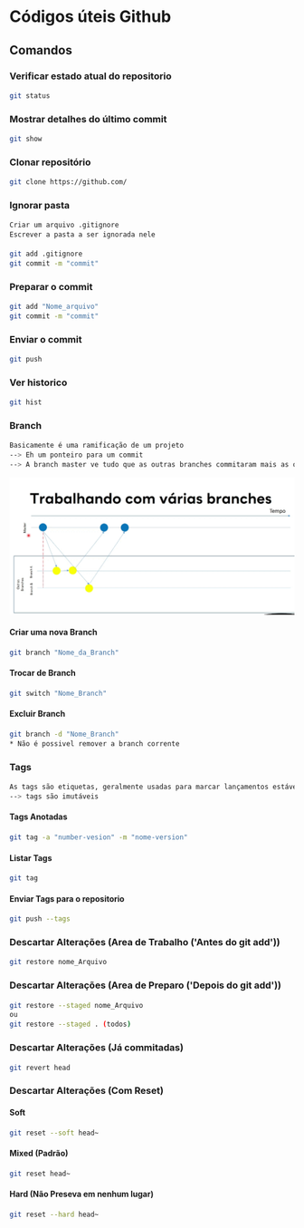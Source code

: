 # Códigos úteis Github

## Comandos

### Verificar estado atual do repositorio
```bash
git status
```

### Mostrar detalhes do último commit
```bash
git show
```

### Clonar repositório
```bash
git clone https://github.com/
```
### Ignorar pasta
```bash
Criar um arquivo .gitignore
Escrever a pasta a ser ignorada nele

git add .gitignore
git commit -m "commit"
```	

### Preparar o commit
```bash
git add "Nome_arquivo"
git commit -m "commit" 
```
### Enviar o commit
```bash
git push
```
### Ver historico
```bash
git hist
```
### Branch
```bash
Basicamente é uma ramificação de um projeto
--> Eh um ponteiro para um commit
--> A branch master ve tudo que as outras branches commitaram mais as outras branches não veem o que a master fez.
```
![img](https://github.com/IF-DeividSilva/Fundamentos-JS/blob/main/Aulas/Aula_10/node/image.png)
#### Criar uma nova Branch
```bash
git branch "Nome_da_Branch"
```
#### Trocar de Branch
```bash
git switch "Nome_Branch"
```

#### Excluir Branch
```bash
git branch -d "Nome_Branch"
* Não é possivel remover a branch corrente
```

### Tags
```bash
As tags são etiquetas, geralmente usadas para marcar lançamentos estáveis ou marcos importantes
--> tags são imutáveis 
```

#### Tags Anotadas
```bash
git tag -a "number-vesion" -m "nome-version"
```
#### Listar Tags
```bash
git tag
```

#### Enviar Tags para o repositorio
```bash
git push --tags
```
### Descartar Alterações (Area de Trabalho ('Antes do git add'))
```bash
git restore nome_Arquivo
```
### Descartar Alterações (Area de Preparo ('Depois do git add'))
```bash
git restore --staged nome_Arquivo 
ou 
git restore --staged . (todos)
```
### Descartar Alterações (Já commitadas)
```bash
git revert head
```

### Descartar Alterações (Com Reset) 

#### Soft
```bash
git reset --soft head~
```
#### Mixed (Padrão)
```bash
git reset head~
```

#### Hard (Não Preseva em nenhum lugar)
```bash
git reset --hard head~
```


